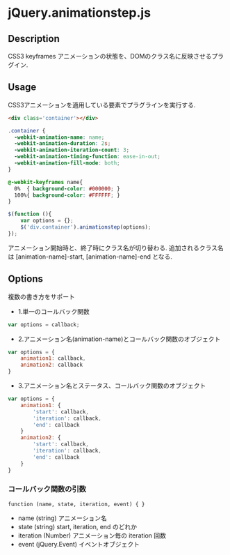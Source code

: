 # jQuery.animationstep.js


## Description

CSS3 keyframes アニメーションの状態を、DOMのクラス名に反映させるプラグイン.

## Usage

CSS3アニメーションを適用している要素でプラグラインを実行する.

```html
<div class='container'></div>
```

```css
.container {
  -webkit-animation-name: name;
  -webkit-animation-duration: 2s;
  -webkit-animation-iteration-count: 3;
  -webkit-animation-timing-function: ease-in-out;
  -webkit-animation-fill-mode: both;
}

@-webkit-keyframes name{
  0%  { background-color: #000000; }
  100%{ background-color: #FFFFFF; }
}
```

```JavaScript
$(function (){
	var options = {};
	$('div.container').animationstep(options);
});
```

アニメーション開始時と、終了時にクラス名が切り替わる.
追加されるクラス名は [animation-name]-start, [animation-name]-end となる.


## Options

複数の書き方をサポート

+ 1.単一のコールバック関数

```JavaScript
var options = callback;
```

+ 2.アニメーション名(animation-name)とコールバック関数のオブジェクト

```JavaScript
var options = {
	animation1: callback,
	animation2: callback
}
```

+ 3.アニメーション名とステータス、コールバック関数のオブジェクト

```JavaScript
var options = {
	animation1: {
		'start': callback,
		'iteration': callback,
		'end': callback
	}
	animation2: {
		'start': callback,
		'iteration': callback,
		'end': callback
	}
}
```

### コールバック関数の引数

```
function (name, state, iteration, event) { }
```

+ name (string)
	アニメーション名
+ state (string)
	start, iteration, end のどれか
+ iteration (Number)
	アニメーション毎の iteration 回数
+ event (jQuery.Event)
	イベントオブジェクト
